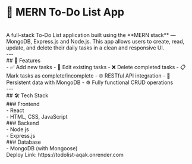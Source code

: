 # 📝 MERN To-Do List App
<br>
A full-stack To-Do List application built using the **MERN stack** — MongoDB, Express.js and Node.js. This app allows users to create, read, update, and delete their daily tasks in a clean and responsive UI.
<br>
---
<br>
## 🚀 Features
<br>
- ✅ Add new tasks
- 📝 Edit existing tasks
- ❌ Delete completed tasks
- 📋 Mark tasks as complete/incomplete
- 🌐 RESTful API integration
- 💾 Persistent data with MongoDB
- ⚙️ Fully functional CRUD operations
<br>
---
<br>
## 🛠️ Tech Stack
<br>
### Frontend
<br>
- React
<br>
- HTML, CSS, JavaScript
<br>
### Backend
<br>
- Node.js
<br>
- Express.js
<br>
### Database
<br>
- MongoDB (with Mongoose)

<br>
Deploy Link: https://todolist-aqak.onrender.com
